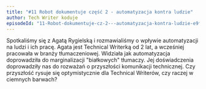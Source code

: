 ```yaml
---
title: "#11 Robot dokumentuje część 2 - automatyzacja kontra ludzie"
author: Tech Writer koduje
episodeId: "11-Robot-dokumentuje-cz-2---automatyzacja-kontra-ludzie-e9fvag/a-a15cigr"
---
```


Spotkaliśmy się z Agatą Rygielską i rozmawialiśmy o wpływie automatyzacji na
ludzi i ich pracę. Agata jest Technical Writerką od 2 lat, a wcześniej pracowała
w branży tłumaczeniowej. Widziała jak automatyzacja doprowadziła do
marginalizacji "białkowych" tłumaczy. Jej doświadczenia doprowadziły nas do
rozważań o przyszłości komunikacji technicznej. Czy przyszłość rysuje się
optymistycznie dla Technical Writerów, czy raczej w ciemnych barwach?

